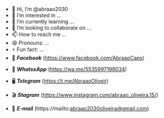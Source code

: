 - 👋 Hi, I’m @abraao2030
- 👀 I’m interested in ...
- 🌱 I’m currently learning ...
- 💞️ I’m looking to collaborate on ...
- 📫 How to reach me ...
- 😄 Pronouns: ...
- ⚡ Fun fact: ...
- 👥 **_Facebook_** (https://www.facebook.com/AbraaoCaps) 
<!--- 
**_coloca em negrito e italico_**
--->
- 📲 **_WhatssApp_**  (https://wa.me/5535997198034)

- 🖥️ **_Telegram_**  (https://t.me/AbraaoOliveir)

- 🎬  **_Stagram_**  (https://www.instagram.com/abraao_oliveira.15/)

- 📳 **_E-mail_**  (https://mailto:abraao2030oliveira@gmail.com)


<!---
abraao2030/abraao2030 is a ✨ special ✨ repository because its `README.md` (this file) appears on your GitHub profile.
You can click the Preview link to take a look at your changes.
--->
